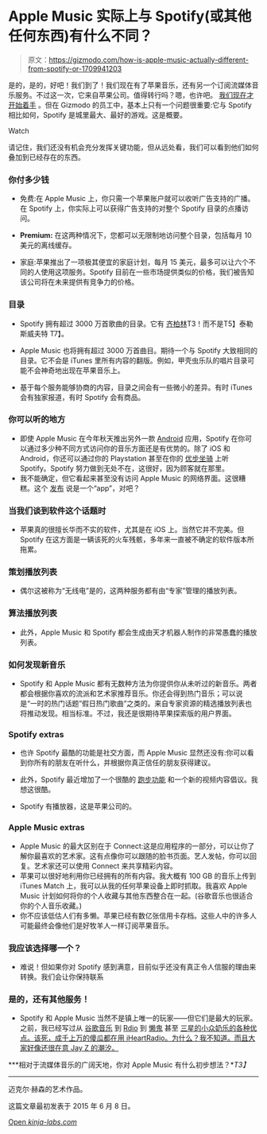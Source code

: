 # Apple Music 实际上与 Spotify(或其他任何东西)有什么不同？

> 原文：<https://gizmodo.com/how-is-apple-music-actually-different-from-spotify-or-1709941203>

是的，是的，好吧！我们到了！我们现在有了苹果音乐，还有另一个订阅流媒体音乐服务。不过这一次，它来自苹果公司。值得转行吗？嗯，也许吧。 [我们现在才开始着手](http://gizmodo.com/apple-music-first-look-wait-do-i-like-alternative-1714926632) 。但在 Gizmodo 的员工中，基本上只有一个问题很重要:它与 Spotify 相比如何，Spotify 是城里最大、最好的游戏。这是概要。

Watch

请记住，我们还没有机会充分发挥关键功能，但从远处看，我们可以看到他们如何叠加到已经存在的东西。

### 你付多少钱

*   免费:在 Apple Music 上，你只需一个苹果账户就可以收听广告支持的广播。在 Spotify 上，你实际上可以获得广告支持的对整个 Spotify 目录的点播访问。

*   **Premium:** 在这两种情况下，您都可以无限制地访问整个目录，包括每月 10 美元的离线缓存。
*   家庭:苹果推出了一项极其便宜的家庭计划，每月 15 美元，最多可以让六个不同的人使用这项服务。Spotify 目前在一些市场提供类似的价格，我们被告知该公司将在未来提供有竞争力的价格。

### 目录

*   Spotify 拥有超过 3000 万首歌曲的目录。它有 [齐柏林](http://gizmodo.com/you-can-listen-to-spotify-for-free-on-your-tablet-now-1481076731)T3！而不是T5】泰勒斯威夫特 T7】。
*   Apple Music 也将拥有超过 3000 万首曲目。期待一个与 Spotify 大致相同的目录。它不会是 iTunes 里所有内容的翻版。例如，甲壳虫乐队的唱片目录可能不会神奇地出现在苹果音乐上。

*   基于每个服务能够协商的内容，目录之间会有一些微小的差异。有时 iTunes 会有独家报道，有时 Spotify 会有商品。

### 你可以听的地方

*   即使 Apple Music 在今年秋天推出另外一款 [Android](http://gizmodo.com/apple-music-is-coming-to-android-for-10-a-month-1709888392) 应用，Spotify 在你可以通过多少种不同方式访问你的音乐方面还是有优势的。除了 iOS 和 Android，你还可以通过你的 Playstation 甚至在你的 [优步坐骑](http://gizmodo.com/ugh-ok-playing-your-own-music-in-an-uber-is-pretty-nea-1661676773) 上听 Spotify。Spotify 努力做到无处不在，这很好，因为顾客就在那里。
*   我不能确定，但它看起来甚至没有访问 Apple Music 的网络界面。这很糟糕。这个 [发布](http://www.businesswire.com/news/home/20150608006468/en/Introducing-Apple-Music-%E2%80%94-Ways-Love-Music.#.VXYfPeeUiBN) 说是一个“app”，对吧？

### 当我们谈到软件这个话题时

*   苹果真的很擅长华而不实的软件，尤其是在 iOS 上。当然它并不完美。但 Spotify 在这方面是一辆该死的火车残骸，多年来一直被不确定的软件版本所拖累。

### **策划播放列表**

*   偶尔这被称为“无线电”是的，这两种服务都有由“专家”管理的播放列表。

### 算法播放列表

*   此外，Apple Music 和 Spotify 都会生成由天才机器人制作的非常愚蠢的播放列表。

### 如何发现新音乐

*   Spotify 和 Apple Music 都有无数种方法为你提供你从未听过的新音乐。两者都会根据你喜欢的流派和艺术家推荐音乐。你还会得到热门音乐；可以说是“一时的热门话题”假日热门歌曲”之类的。来自专家资源的精选播放列表也将推动发现。相当标准。不过，我还是很期待苹果探索版的用户界面。

### Spotify extras

*   也许 Spotify 最酷的功能是社交方面，而 Apple Music 显然还没有:你可以看到你所有的朋友在听什么，并根据你真正信任的朋友获得建议。

*   此外，Spotify 最近增加了一个很酷的 [跑步功能](http://gizmodo.com/can-spotifys-algorithm-improve-your-workout-it-cant-hu-1709321229) 和一个新的视频内容倡议。我想这很酷。
*   Spotify 有播放器，这是苹果公司的。

### Apple Music extras

*   Apple Music 的最大区别在于 Connect:这是应用程序的一部分，可以让你了解你最喜欢的艺术家。这有点像你可以跟随的脸书页面。艺人发帖，你可以回复。艺术家还可以使用 Connect 来共享精彩内容。
*   苹果可以很好地利用你已经拥有的所有内容。我大概有 100 GB 的音乐上传到 iTunes Match 上，我可以从我的任何苹果设备上即时抓取。我喜欢 Apple Music 计划如何将你的个人收藏与其他东西整合在一起。(谷歌音乐也很适合你的个人音乐收藏。)
*   你不应该低估人们有多懒。苹果已经有数亿张信用卡存档。这些人中的许多人可能最终会像他们是好牧羊人一样订阅苹果音乐。

### 我应该选择哪一个？

*   难说！但如果你对 Spotify 感到满意，目前似乎还没有真正令人信服的理由来转换。我们会让你保持联系

### 是的，还有其他服务！

*   Spotify 和 Apple Music 当然不是镇上唯一的玩家——但它们是最大的玩家。之前，我已经写过从 [谷歌音乐](http://gizmodo.com/google-just-gave-you-a-good-reason-to-quit-spotify-1661154549) 到 [Rdio](http://gizmodo.com/the-best-streaming-radio-486515844) 到 [懒鬼](http://gizmodo.com/slacker-radio-redesigns-its-look-to-entice-the-pandora-5983907) 甚至 [三星的小众奶乐的各种优点。该死，成千上万的傻瓜都在用 iHeartRadio。为什么？我不知道。而且大家好像还很在意 Jay Z 的潮汐。](http://gizmodo.com/samsung-galaxy-devices-now-get-a-rad-free-music-service-1538696888)

***相对于流媒体音乐的广阔天地，你对 Apple Music 有什么初步想法？**T3】*

* * *

迈克尔·赫森的艺术作品。

这篇文章最初发表于 2015 年 6 月 8 日。

[Open *kinja-labs.com*](http://kinja-labs.com/related-widget/?posts=1661154549,1709829844,1658457060&title=These%20links%20are%20music%20to%20my%20ears)